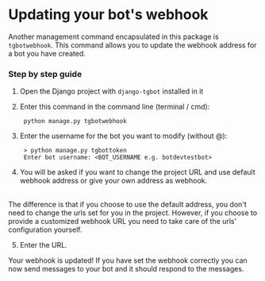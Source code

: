 # Updating your bot's webhook

Another management command encapsulated in this package is `tgbotwebhook`. This command allows you to update the webhook address for a bot you have created.

### Step by step guide
1. Open the Django project with `django-tgbot` installed in it
2. Enter this command in the command line (terminal / cmd):  
    
        python manage.py tgbotwebhook

3. Enter the username for the bot you want to modify (without @):

        > python manage.py tgbottoken
        Enter bot username: <BOT_USERNAME e.g. botdevtestbot>

4. You will be asked if you want to change the project URL and use default webhook address or give your own address as webhook.  
<br>
The difference is that if you choose to use the default address, you don't need to change the urls set for you in the project. However, if you choose to provide a customized webhook URL 
you need to take care of the urls' configuration yourself.

5. Enter the URL.
    
Your webhook is updated! If you have set the webhook correctly you can now send messages to your bot and it should respond to the messages.

